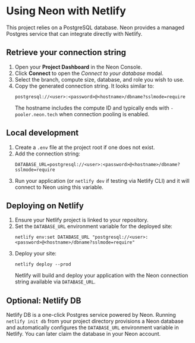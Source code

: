 # Using Neon with Netlify

This project relies on a PostgreSQL database. Neon provides a managed Postgres service that can integrate directly with Netlify.

## Retrieve your connection string
1. Open your **Project Dashboard** in the Neon Console.
2. Click **Connect** to open the *Connect to your database* modal.
3. Select the branch, compute size, database, and role you wish to use.
4. Copy the generated connection string. It looks similar to:
   ```
   postgresql://<user>:<password>@<hostname>/dbname?sslmode=require
   ```
   The hostname includes the compute ID and typically ends with `-pooler.neon.tech` when connection pooling is enabled.

## Local development
1. Create a `.env` file at the project root if one does not exist.
2. Add the connection string:
   ```
   DATABASE_URL=postgresql://<user>:<password>@<hostname>/dbname?sslmode=require
   ```
3. Run your application (or `netlify dev` if testing via Netlify CLI) and it will connect to Neon using this variable.

## Deploying on Netlify
1. Ensure your Netlify project is linked to your repository.
2. Set the `DATABASE_URL` environment variable for the deployed site:
   ```
   netlify env:set DATABASE_URL "postgresql://<user>:<password>@<hostname>/dbname?sslmode=require"
   ```
3. Deploy your site:
   ```
   netlify deploy --prod
   ```
   Netlify will build and deploy your application with the Neon connection string available via `DATABASE_URL`.

## Optional: Netlify DB
Netlify DB is a one-click Postgres service powered by Neon. Running `netlify init db` from your project directory provisions a Neon database and automatically configures the `DATABASE_URL` environment variable in Netlify. You can later claim the database in your Neon account.

